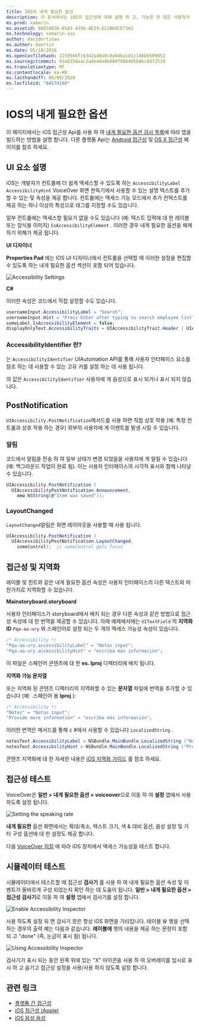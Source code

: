 ```yaml
---
title: IOS의 내게 필요한 옵션
description: 이 문서에서는 iOS의 접근성에 대해 설명 하 고, 가능한 한 많은 사용자가 응용 프로그램을 사용할 수 있도록 하는 데 사용할 수 있는 다양 한 속성 및 기능을 설명 합니다.
ms.prod: xamarin
ms.assetid: 88D59B36-05A3-4356-AE29-EC2B69CE7162
ms.technology: xamarin-ios
author: davidortinau
ms.author: daortin
ms.date: 05/18/2016
ms.openlocfilehash: 2259566fc6342a40a8c0a94bacd1c146b6509d52
ms.sourcegitcommit: 93e6358aac2ade44e8b800f066405b8bc8df2510
ms.translationtype: MT
ms.contentlocale: ko-KR
ms.lasthandoff: 06/09/2020
ms.locfileid: "84574160"
---
```

# <a name="accessibility-on-ios"></a>IOS의 내게 필요한 옵션

이 페이지에서는 iOS 접근성 Api를 사용 하 여 [내게 필요한 옵션 검사 목록](~/cross-platform/app-fundamentals/accessibility.md)에 따라 앱을 빌드하는 방법을 설명 합니다.
다른 플랫폼 Api는 [Android 접근성](~/android/app-fundamentals/accessibility.md) 및 [OS X 접근성](~/mac/app-fundamentals/accessibility.md) 페이지를 참조 하세요.

## <a name="describing-ui-elements"></a>UI 요소 설명

iOS는 개발자가 컨트롤에 더 쉽게 액세스할 수 있도록 하는 `AccessibilityLabel` `AccessibilityHint` VoiceOver 화면 판독기에서 사용할 수 있는 설명 텍스트를 추가할 수 있는 및 속성을 제공 합니다. 컨트롤에는 액세스 가능 모드에서 추가 컨텍스트를 제공 하는 하나 이상의 특성으로 태그를 지정할 수도 있습니다.

일부 컨트롤에는 액세스할 필요가 없을 수도 있습니다 (예: 텍스트 입력에 대 한 레이블 또는 장식용 이미지) `IsAccessibilityElement` . 이러한 경우 내게 필요한 옵션을 해제 하기 위해가 제공 됩니다.

**UI 디자이너**

**Properties Pad** 에는 IOS UI 디자이너에서 컨트롤을 선택할 때 이러한 설정을 편집할 수 있도록 하는 내게 필요한 옵션 섹션이 포함 되어 있습니다.

![](accessibility-images/ios-designer-sml.png "Accessibility Settings")

**C#**

이러한 속성은 코드에서 직접 설정할 수도 있습니다.

```csharp
usernameInput.AccessibilityLabel = "Search";
usernameInput.Hint = "Press Enter after typing to search employee list";
someLabel.IsAccessibilityElement = false;
displayOnlyText.AccessibilityTraits = UIAccessibilityTrait.Header | UIAccessibilityTrait.Selected;
```

### <a name="what-is-accessibilityidentifier"></a>AccessibilityIdentifier 란?

는 `AccessibilityIdentifier` UIAutomation API를 통해 사용자 인터페이스 요소를 참조 하는 데 사용할 수 있는 고유 키를 설정 하는 데 사용 됩니다.

의 값은 `AccessibilityIdentifier` 사용자에 게 음성으로 표시 되거나 표시 되지 않습니다.

<a name="postnotification"></a>

## <a name="postnotification"></a>PostNotification

`UIAccessibility.PostNotification`메서드를 사용 하면 직접 상호 작용 (예: 특정 컨트롤과 상호 작용 하는 경우) 외부의 사용자에 게 이벤트를 발생 시킬 수 있습니다.

### <a name="announcement"></a>알림

코드에서 알림을 전송 하 여 일부 상태가 변경 되었음을 사용자에 게 알릴 수 있습니다 (예: 백그라운드 작업이 완료 됨). 이는 사용자 인터페이스의 시각적 표시와 함께 나타날 수 있습니다.

```csharp
UIAccessibility.PostNotification (
  UIAccessibilityPostNotification.Announcement,
    new NSString(@"Item was saved"));
```

### <a name="layoutchanged"></a>LayoutChanged

`LayoutChanged`알림은 화면 레이아웃을 사용할 때 사용 됩니다.

```csharp
UIAccessibility.PostNotification (
  UIAccessibilityPostNotification.LayoutChanged,
    someControl);  // someControl gets focus
```

## <a name="accessibility-and-localization"></a>접근성 및 지역화

레이블 및 힌트와 같은 내게 필요한 옵션 속성은 사용자 인터페이스의 다른 텍스트와 마찬가지로 지역화할 수 있습니다.

**Mainstoryboard.storyboard**

사용자 인터페이스가 storyboard에서 배치 되는 경우 다른 속성과 같은 방법으로 접근성 속성에 대 한 번역을 제공할 수 있습니다. 아래 예제에서에는 `UITextField` 의 **지역화 ID** `Pqa-aa-ury` 와 스페인어로 설정 되는 두 개의 액세스 가능성 속성이 있습니다.

```csharp
/* Accessibility */
"Pqa-aa-ury.accessibilityLabel" = "Notas input";
"Pqa-aa-ury.accessibilityHint" = "escriba más información";
```

이 파일은 스페인어 콘텐츠에 대 한 **es. lproj** 디렉터리에 배치 됩니다.

**지역화 가능 문자열**

또는 지역화 된 콘텐츠 디렉터리의 지역화할 수 있는 **문자열** 파일에 번역을 추가할 수 있습니다 (예: .스페인어 용 **lproj** ):

```csharp
/* Accessibility */
"Notes" = "Notas input";
"Provide more information" = "escriba más información";
```

이러한 번역은 메서드를 통해 c #에서 사용할 수 있습니다 `LocalizedString` .

```csharp
notesText.AccessibilityLabel = NSBundle.MainBundle.LocalizedString ("Notes", "");
notesText.AccessibilityHint = NSBundle.MainBundle.LocalizedString ("Provide more information", "");
```

콘텐츠 지역화에 대 한 자세한 내용은 [iOS 지역화 가이드](~/ios/app-fundamentals/localization/index.md) 를 참조 하세요.

<a name="testing"></a>

## <a name="testing-accessibility"></a>접근성 테스트

VoiceOver은 **일반 > 내게 필요한 옵션 > voiceover**으로 이동 하 여 **설정** 앱에서 사용 하도록 설정 됩니다.

![](accessibility-images/settings-sml.png "Setting the speaking rate")

**내게 필요한** 옵션 화면에서는 확대/축소, 텍스트 크기, 색 & 대비 옵션, 음성 설정 및 기타 구성 옵션에 대 한 설정도 제공 합니다.

다음 [VoiceOver 지침](https://developer.apple.com/library/ios/technotes/TestingAccessibilityOfiOSApps/TestAccessibilityonYourDevicewithVoiceOver/TestAccessibilityonYourDevicewithVoiceOver.html) 에 따라 iOS 장치에서 액세스 가능성을 테스트 합니다.

## <a name="simulator-testing"></a>시뮬레이터 테스트

시뮬레이터에서 테스트할 때 접근성 **검사기** 를 사용 하 여 내게 필요한 옵션 속성 및 이벤트가 올바르게 구성 되었는지 확인 하는 데 도움이 됩니다. **일반 > 내게 필요한 옵션 > 접근성 검사기**로 이동 하 여 **설정** 앱에서 검사기를 설정 합니다.

![](accessibility-images/settings-inspector-sml.png "Enable Accessibility Inspector")

사용 하도록 설정 되 면 검사기 창은 항상 iOS 화면을 가리킵니다.
테이블 뷰 행을 선택 하는 경우의 출력 예는 다음과 같습니다. **레이블에** 행의 내용을 제공 하는 문장이 포함 되 고 "done" (즉, 눈금이 표시 됨) 됩니다.

![](accessibility-images/tableview-a11y-sml.png "Using Accessibility Inspector")

검사기가 표시 되는 동안 왼쪽 위에 있는 "X" 아이콘을 사용 하 여 오버레이를 임시로 표시 하 고 숨기고 접근성 설정을 사용/사용 하지 않도록 설정 합니다.

## <a name="related-links"></a>관련 링크

- [플랫폼 간 접근성](~/cross-platform/app-fundamentals/accessibility.md)
- [iOS 접근성 (Apple)](https://developer.apple.com/library/ios/documentation/UserExperience/Conceptual/iPhoneAccessibility/Accessibility_on_iPhone/Accessibility_on_iPhone.html)
- [iOS 음성 음성](https://www.apple.com/accessibility/ios/voiceover/)
